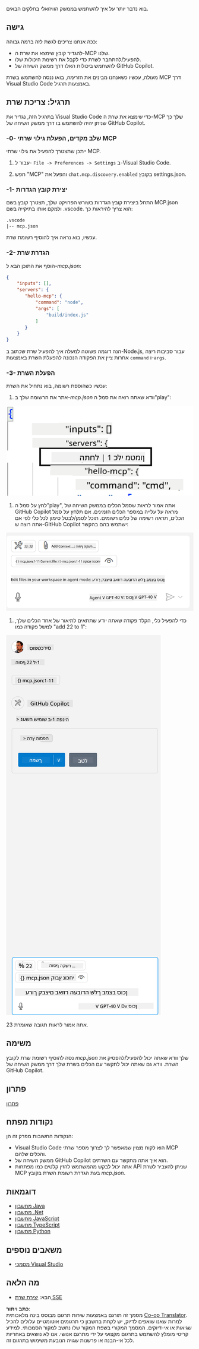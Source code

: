 <!--
CO_OP_TRANSLATOR_METADATA:
{
  "original_hash": "222e01c3002a33355806d60d558d9429",
  "translation_date": "2025-07-14T09:37:17+00:00",
  "source_file": "03-GettingStarted/04-vscode/README.md",
  "language_code": "he"
}
-->
בוא נדבר יותר על איך להשתמש בממשק הוויזואלי בחלקים הבאים.

## גישה

ככה אנחנו צריכים לגשת לזה ברמה גבוהה:

- להגדיר קובץ שימצא את שרת ה-MCP שלנו.
- להפעיל/להתחבר לשרת כדי לקבל את רשימת היכולות שלו.
- להשתמש ביכולות האלו דרך ממשק השיחה של GitHub Copilot.

מעולה, עכשיו כשאנחנו מבינים את הזרימה, בואו ננסה להשתמש בשרת MCP דרך Visual Studio Code באמצעות תרגיל.

## תרגיל: צריכת שרת

בתרגיל הזה, נגדיר את Visual Studio Code כדי שימצא את שרת ה-MCP שלך כך שניתן יהיה להשתמש בו דרך ממשק השיחה של GitHub Copilot.

### -0- שלב מקדים, הפעלת גילוי שרתי MCP

ייתכן שתצטרך להפעיל את גילוי שרתי MCP.

1. עבור ל- `File -> Preferences -> Settings` ב-Visual Studio Code.

1. חפש "MCP" והפעל את `chat.mcp.discovery.enabled` בקובץ settings.json.

### -1- יצירת קובץ הגדרות

התחל ביצירת קובץ הגדרות בשורש הפרויקט שלך, תצטרך קובץ בשם MCP.json ולמקם אותו בתיקייה בשם .vscode. הוא צריך להיראות כך:

```text
.vscode
|-- mcp.json
```

עכשיו, בוא נראה איך להוסיף רשומת שרת.

### -2- הגדרת שרת

הוסף את התוכן הבא ל-*mcp.json*:

```json
{
    "inputs": [],
    "servers": {
       "hello-mcp": {
           "command": "node",
           "args": [
               "build/index.js"
           ]
       }
    }
}
```

הנה דוגמה פשוטה למעלה איך להפעיל שרת שכתוב ב-Node.js, עבור סביבות ריצה אחרות ציין את הפקודה הנכונה להפעלת השרת באמצעות `command` ו-`args`.

### -3- הפעלת השרת

עכשיו כשהוספת רשומה, בוא נתחיל את השרת:

1. אתר את הרשומה שלך ב-*mcp.json* וודא שאתה רואה את סמל ה"play":

  ![הפעלת שרת ב-Visual Studio Code](../../../../translated_images/vscode-start-server.8e3c986612e3555de47e5b1e37b2f3020457eeb6a206568570fd74a17e3796ad.he.png)  

1. לחץ על סמל ה"play", אתה אמור לראות שסמל הכלים בממשק השיחה של GitHub Copilot מראה על עלייה במספר הכלים הזמינים. אם תלחץ על סמל הכלים, תראה רשימה של כלים רשומים. תוכל לסמן/לבטל סימון לכל כלי לפי אם אתה רוצה ש-GitHub Copilot ישתמש בהם בהקשר:

  ![הפעלת שרת ב-Visual Studio Code](../../../../translated_images/vscode-tool.0b3bbea2fb7d8c26ddf573cad15ef654e55302a323267d8ee6bd742fe7df7fed.he.png)

1. כדי להפעיל כלי, הקלד פקודה שאתה יודע שתתאים לתיאור של אחד הכלים שלך, למשל פקודה כמו "add 22 to 1":

  ![הפעלת כלי מ-GitHub Copilot](../../../../translated_images/vscode-agent.d5a0e0b897331060518fe3f13907677ef52b879db98c64d68a38338608f3751e.he.png)

  אתה אמור לראות תגובה שאומרת 23.

## משימה

נסה להוסיף רשומת שרת לקובץ *mcp.json* שלך וודא שאתה יכול להפעיל/להפסיק את השרת. וודא גם שאתה יכול לתקשר עם הכלים בשרת שלך דרך ממשק השיחה של GitHub Copilot.

## פתרון

[פתרון](./solution/README.md)

## נקודות מפתח

הנקודות החשובות מפרק זה הן:

- Visual Studio Code הוא לקוח מצוין שמאפשר לך לצרוך מספר שרתי MCP והכלים שלהם.
- ממשק השיחה של GitHub Copilot הוא איך אתה מתקשר עם השרתים.
- אתה יכול לבקש מהמשתמש להזין קלטים כמו מפתחות API שניתן להעביר לשרת MCP בעת הגדרת רשומת השרת בקובץ *mcp.json*.

## דוגמאות

- [מחשבון Java](../samples/java/calculator/README.md)
- [מחשבון .Net](../../../../03-GettingStarted/samples/csharp)
- [מחשבון JavaScript](../samples/javascript/README.md)
- [מחשבון TypeScript](../samples/typescript/README.md)
- [מחשבון Python](../../../../03-GettingStarted/samples/python)

## משאבים נוספים

- [מסמכי Visual Studio](https://code.visualstudio.com/docs/copilot/chat/mcp-servers)

## מה הלאה

- הבא: [יצירת שרת SSE](../05-sse-server/README.md)

**כתב ויתור**:  
מסמך זה תורגם באמצעות שירות תרגום מבוסס בינה מלאכותית [Co-op Translator](https://github.com/Azure/co-op-translator). למרות שאנו שואפים לדיוק, יש לקחת בחשבון כי תרגומים אוטומטיים עלולים להכיל שגיאות או אי-דיוקים. המסמך המקורי בשפת המקור שלו נחשב למקור הסמכותי. למידע קריטי מומלץ להשתמש בתרגום מקצועי על ידי מתרגם אנושי. אנו לא נושאים באחריות לכל אי-הבנה או פרשנות שגויה הנובעת משימוש בתרגום זה.